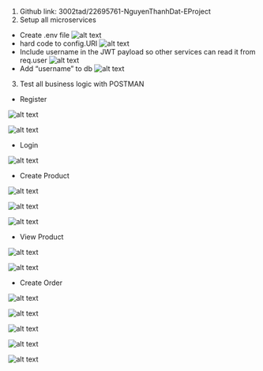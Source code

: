 1.	Github link: 3002tad/22695761-NguyenThanhDat-EProject
2.	Setup all microservices
-	Create .env file
 ![alt text](Result/env.png)
-	hard code to config.URI
 ![alt text](Result/configURI.png)
-	 Include username in the JWT payload so other services can read it from req.user
 ![alt text](Result/JWT.png)
-	Add “username” to db
![alt text](Result/username.png)
 


3.	Test all business logic with POSTMAN

-	Register
 
![alt text](Result/register_1.png)

![alt text](Result/register_2.png)
 
-	Login
 
![alt text](Result/login.png)

-	Create Product
 
![alt text](Result/create_product_1.png)

![alt text](Result/create_product_2.png)

![alt text](Result/create_product_3.png)

 
-	View Product
 
![alt text](Result/view_product_1.png)

![alt text](Result/view_product_2.png)
 
-	Create Order

![alt text](Result/create_order_1.png)

![alt text](Result/create_order_2.png)

![alt text](Result/create_order_3.png)

![alt text](Result/create_order_4.png)

![alt text](Result/create_order_5.png)
 

 

 

 

 
